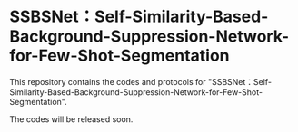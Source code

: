 # SSBSNet：Self-Similarity-Based-Background-Suppression-Network-for-Few-Shot-Segmentation
This repository contains the codes and protocols for "SSBSNet：Self-Similarity-Based-Background-Suppression-Network-for-Few-Shot-Segmentation". 

The codes will be released soon.
